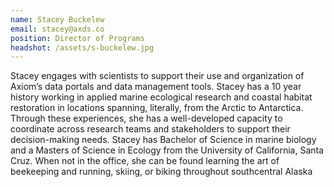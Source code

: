 ```yaml
---
name: Stacey Buckelew
email: stacey@axds.co
position: Director of Programs
headshot: /assets/s-buckelew.jpg
---
```

Stacey engages with scientists to support their use and organization of Axiom’s data portals and data management tools. Stacey has a 10 year history working in applied marine ecological research and coastal habitat restoration in locations spanning, literally, from the Arctic to Antarctica. Through these experiences, she has a well-developed capacity to coordinate across research teams and stakeholders to support their decision-making needs. Stacey has Bachelor of Science in marine biology and a Masters of Science in Ecology from the University of California, Santa Cruz. When not in the office, she can be found learning the art of beekeeping and running, skiing, or biking throughout southcentral Alaska
